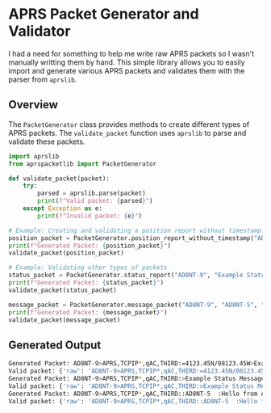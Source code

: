 # APRS Packet Generator and Validator

I had a need for something to help me write raw APRS packets so I wasn't manually writting them by hand.
This simple library allows you to easily import and generate various APRS packets and validates them with the parser from `aprslib`.
## Overview

The `PacketGenerator` class provides methods to create different types of APRS packets. The `validate_packet` function uses `aprslib` to parse and validate these packets.

```python
import aprslib
from aprspacketlib import PacketGenerator

def validate_packet(packet):
    try:
        parsed = aprslib.parse(packet)
        print(f"Valid packet: {parsed}")
    except Exception as e:
        print(f"Invalid packet: {e}")

# Example: Creating and validating a position report without timestamp
position_packet = PacketGenerator.position_report_without_timestamp("AD8NT-9", "4123.45N", "08123.45W", "Example Position")
print(f"Generated Packet: {position_packet}")
validate_packet(position_packet)

# Example: Validating other types of packets
status_packet = PacketGenerator.status_report("AD8NT-9", "Example Status Message")
print(f"Generated Packet: {status_packet}")
validate_packet(status_packet)

message_packet = PacketGenerator.message_packet("AD8NT-9", "AD8NT-5", "Hello from AD8NT")
print(f"Generated Packet: {message_packet}")
validate_packet(message_packet)


```

## Generated Output
```bash
Generated Packet: AD8NT-9>APRS,TCPIP*,qAC,THIRD:=4123.45N/08123.45W>Example Position
Valid packet: {'raw': 'AD8NT-9>APRS,TCPIP*,qAC,THIRD:=4123.45N/08123.45W>Example Position', 'from': 'AD8NT-9', 'to': 'APRS', 'path': ['TCPIP*', 'qAC', 'THIRD'], 'via': 'THIRD', 'messagecapable': True, 'format': 'uncompressed', 'posambiguity': 0, 'symbol': '>', 'symbol_table': '/', 'latitude': 41.39083333333333, 'longitude': -81.39083333333333, 'comment': 'Example Position'}
Generated Packet: AD8NT-9>APRS,TCPIP*,qAC,THIRD:>Example Status Message
Valid packet: {'raw': 'AD8NT-9>APRS,TCPIP*,qAC,THIRD:>Example Status Message', 'from': 'AD8NT-9', 'to': 'APRS', 'path': ['TCPIP*', 'qAC', 'THIRD'], 'via': 'THIRD', 'format': 'status', 'status': 'Example Status Message'}
Generated Packet: AD8NT-9>APRS,TCPIP*,qAC,THIRD::AD8NT-5  :Hello from AD8NT
Valid packet: {'raw': 'AD8NT-9>APRS,TCPIP*,qAC,THIRD::AD8NT-5  :Hello from AD8NT', 'from': 'AD8NT-9', 'to': 'APRS', 'path': ['TCPIP*', 'qAC', 'THIRD'], 'via': 'THIRD', 'addresse': 'AD8NT-5', 'format': 'message', 'message_text': 'Hello from AD8NT'}
```